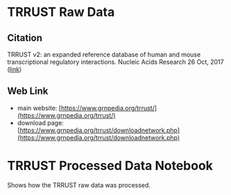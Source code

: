 # TRRUST Raw Data

## Citation

TRRUST v2: an expanded reference database of human and mouse transcriptional regulatory interactions. Nucleic Acids Research 26 Oct, 2017 ([link](https://www.ncbi.nlm.nih.gov/pubmed/29087512))

## Web Link

- main website: [https://www.grnpedia.org/trrust/](https://www.grnpedia.org/trrust/)
- download page: [https://www.grnpedia.org/trrust/downloadnetwork.php](https://www.grnpedia.org/trrust/downloadnetwork.php)

# TRRUST Processed Data Notebook

Shows how the TRRUST raw data was processed.
